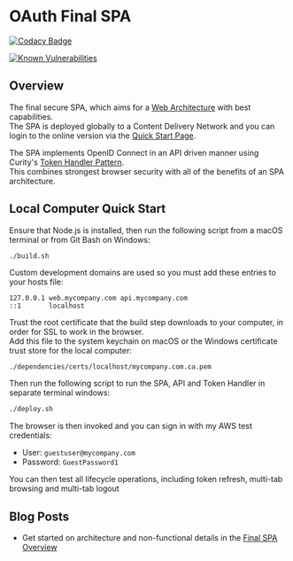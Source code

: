 # OAuth Final SPA

[![Codacy Badge](https://app.codacy.com/project/badge/Grade/f2c5ede8739440599096fc25010ab6f6)](https://www.codacy.com/gh/gary-archer/oauth.websample.final/dashboard?utm_source=github.com&amp;utm_medium=referral&amp;utm_content=gary-archer/oauth.websample.final&amp;utm_campaign=Badge_Grade)
 
[![Known Vulnerabilities](https://snyk.io/test/github/gary-archer/oauth.websample.final/badge.svg?targetFile=spa/package.json)](https://snyk.io/test/github/gary-archer/oauth.websample.final?targetFile=spa/package.json)

## Overview

The final secure SPA, which aims for a [Web Architecture](https://authguidance.com/2017/09/08/goal-1-spas/) with best capabilities.\
The SPA is deployed globally to a Content Delivery Network and you can login to the online version via the [Quick Start Page](https://authguidance.com/home/code-samples-quickstart/).

The SPA implements OpenID Connect in an API driven manner using Curity's [Token Handler Pattern](https://github.com/curityio/web-oauth-via-bff).\
This combines strongest browser security with all of the benefits of an SPA architecture.

## Local Computer Quick Start

Ensure that Node.js is installed, then run the following script from a macOS terminal or from Git Bash on Windows:

```bash
./build.sh
```

Custom development domains are used so you must add these entries to your hosts file:

```
127.0.0.1 web.mycompany.com api.mycompany.com
::1       localhost
```

Trust the root certificate that the build step downloads to your computer, in order for SSL to work in the browser.\
Add this file to the system keychain on macOS or the Windows certificate trust store for the local computer:

```
./dependencies/certs/localhost/mycompany.com.ca.pem
```

Then run the following script to run the SPA, API and Token Handler in separate terminal windows:

```bash
./deploy.sh
```

The browser is then invoked and you can sign in with my AWS test credentials:

- User: `guestuser@mycompany.com`
- Password: `GuestPassword1`

You can then test all lifecycle operations, including token refresh, multi-tab browsing and multi-tab logout

## Blog Posts

- Get started on architecture and non-functional details in the [Final SPA Overview](https://authguidance.com/2019/04/07/local-ui-setup)
